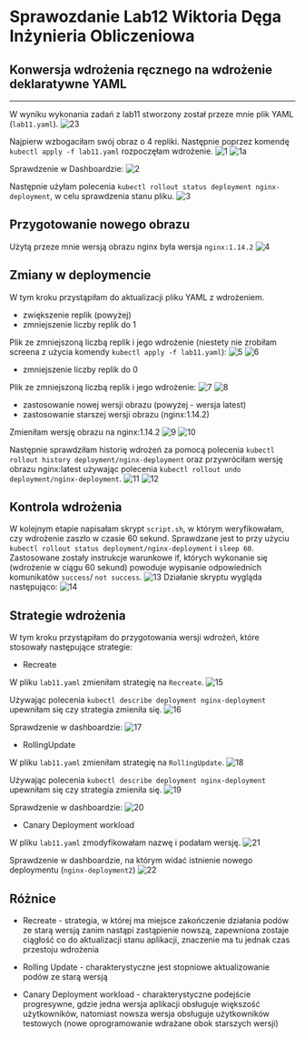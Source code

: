 # Sprawozdanie Lab12 Wiktoria Dęga Inżynieria Obliczeniowa 
## Konwersja wdrożenia ręcznego na wdrożenie deklaratywne YAML
---
W wyniku wykonania zadań z lab11 stworzony został przeze mnie plik YAML (`lab11.yaml`).
![23](./23.png)

Najpierw wzbogaciłam swój obraz o 4 repliki. Następnie poprzez komendę `kubectl apply -f lab11.yaml` rozpoczęłam wdrożenie.
![1](./1.png)
![1a](./1a.png)

Sprawdzenie w Dashboardzie:
![2](./2.png)

Następnie użyłam polecenia `kubectl rollout status deployment nginx-deployment`, w celu sprawdzenia stanu pliku.
![3](./3.png)

## Przygotowanie nowego obrazu

Użytą przeze mnie wersją obrazu nginx była wersja `nginx:1.14.2`
![4](./4.png)

## Zmiany w deploymencie
W tym kroku przystąpiłam do aktualizacji pliku YAML z wdrożeniem. 
 * zwiększenie replik (powyżej)
 * zmniejszenie liczby replik do 1

Plik ze zmniejszoną liczbą replik i jego wdrożenie (niestety nie zrobiłam screena z użycia komendy `kubectl apply -f lab11.yaml`):
![5](./5.png)
![6](./6.png)
* zmniejszenie liczby replik do 0

Plik ze zmniejszoną liczbą replik i jego wdrożenie:
![7](./7.png)
![8](./8.png)
* zastosowanie nowej wersji obrazu (powyżej - wersja latest)
* zastosowanie starszej wersji obrazu (nginx:1.14.2)

Zmieniłam wersję obrazu na nginx:1.14.2
![9](./9.png)
![10](./10.png)

Następnie sprawdziłam historię wdrożeń za pomocą polecenia `kubectl rollout history deployment/nginx-deployment` oraz przywróciłam wersję obrazu nginx:latest używając polecenia `kubectl rollout undo deployment/nginx-deployment`. 
![11](./11.png)
![12](./12.png)

## Kontrola wdrożenia
W kolejnym etapie napisałam skrypt `script.sh`, w którym weryfikowałam, czy wdrożenie zaszło w czasie 60 sekund. Sprawdzane jest to przy użyciu `kubectl rollout status deployment/nginx-deployment` i `sleep 60`. Zastosowane zostały instrukcje warunkowe if, których wykonanie się (wdrożenie w ciągu 60 sekund) powoduje wypisanie odpowiednich komunikatów `success`/ `not success`.
![13](./13.png)
Działanie skryptu wygląda następująco:
![14](./14.png)

## Strategie wdrożenia
W tym kroku przystąpiłam do przygotowania wersji wdrożeń, które stosowały następujące strategie:
* Recreate

W pliku `lab11.yaml` zmieniłam strategię na `Recreate`.
![15](./15.png)

Używając polecenia `kubectl describe deployment nginx-deployment` upewniłam się czy strategia zmieniła się. 
![16](./16.png)

Sprawdzenie w dashboardzie:
![17](./17.png)

* RollingUpdate

W pliku `lab11.yaml` zmieniłam strategię na `RollingUpdate`.
![18](./18.png)

Używając polecenia `kubectl describe deployment nginx-deployment` upewniłam się czy strategia zmieniła się. 
![19](./19.png)

Sprawdzenie w dashboardzie:
![20](./20.png)

* Canary Deployment workload

W pliku `lab11.yaml` zmodyfikowałam nazwę i podałam wersję.
![21](./21.png)

Sprawdzenie w dashboardzie, na którym widać istnienie nowego deploymentu (`nginx-deployment2`)
![22](./22.png)

## Różnice
* Recreate - strategia, w której ma miejsce zakończenie działania podów ze starą wersją zanim nastąpi zastąpienie nowszą, zapewniona zostaje ciągłość co do aktualizacji stanu aplikacji, znaczenie ma tu jednak czas przestoju wdrożenia

* Rolling Update - charakterystyczne jest stopniowe aktualizowanie podów ze starą wersją

* Canary Deployment workload - charakterystyczne podejście progresywne, gdzie jedna wersja aplikacji obsługuje większość użytkowników, natomiast nowsza wersja obsługuje użytkowników testowych (nowe oprogramowanie wdrażane obok starszych wersji)
